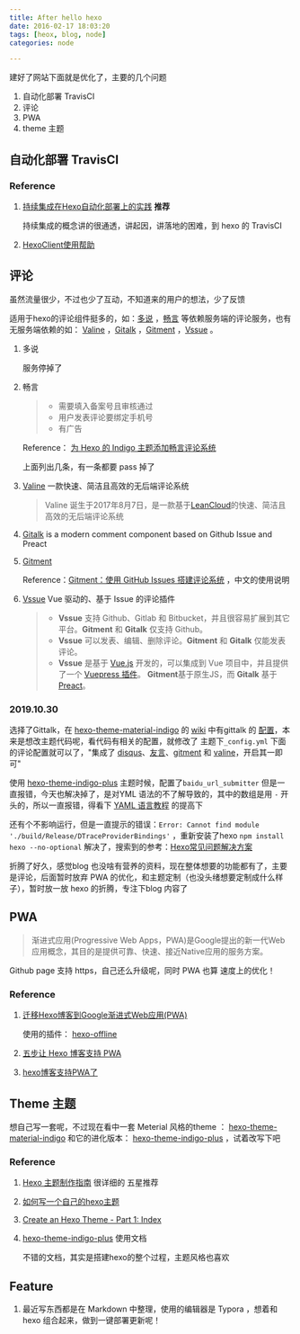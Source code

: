 ```yaml
---
title: After hello hexo
date: 2016-02-17 18:03:20
tags: [heox, blog, node]
categories: node

---
```


建好了网站下面就是优化了，主要的几个问题

1. 自动化部署 TravisCI
2. 评论
3. PWA
4. theme 主题

<!--more-->

## 自动化部署 TravisCI

### Reference

1. [持续集成在Hexo自动化部署上的实践](https://qinyuanpei.github.io/posts/3521618732/) **推荐** 

   持续集成的概念讲的很通透，讲起因，讲落地的困难，到 hexo 的 TravisCI

2. [HexoClient使用帮助](https://www.mspring.org/2018/11/29/HexoClient使用帮助/) 





## 评论

虽然流量很少，不过也少了互动，不知道来的用户的想法，少了反馈

适用于hexo的评论组件挺多的，如：[多说](http://duoshuo.com/) ，[畅言](https://changyan.kuaizhan.com/) 等依赖服务端的评论服务，也有无服务端依赖的如： [Valine](https://valine.js.org/) ，[Gitalk](https://github.com/gitalk/gitalk) ，[Gitment](https://github.com/imsun/gitment) ，[Vssue](https://vssue.js.org/) 。

1. 多说

   服务停掉了

2. 畅言

   > - 需要填入备案号且审核通过
   > - 用户发表评论要绑定手机号
   > - 有广告

   Reference： [为 Hexo 的 Indigo 主题添加畅言评论系统](https://ziyue.life/201812/ad52hc4b.html) 

   上面列出几条，有一条都要 pass 掉了

3. [Valine](https://valine.js.org/) 一款快速、简洁且高效的无后端评论系统

   > Valine 诞生于2017年8月7日，是一款基于[LeanCloud](https://leancloud.cn/)的快速、简洁且高效的无后端评论系统

4. [Gitalk](https://github.com/gitalk/gitalk)  is a modern comment component based on Github Issue and Preact

5. [Gitment](https://github.com/imsun/gitment) 

   Reference：[Gitment：使用 GitHub Issues 搭建评论系统](https://imsun.net/posts/gitment-introduction/) ，中文的使用说明

6. [Vssue](https://vssue.js.org/) Vue 驱动的、基于 Issue 的评论插件

   > - **Vssue** 支持 Github、Gitlab 和 Bitbucket，并且很容易扩展到其它平台。**Gitment** 和 **Gitalk** 仅支持 Github。
   > - **Vssue** 可以发表、编辑、删除评论。**Gitment** 和 **Gitalk** 仅能发表评论。
   > - **Vssue** 是基于 [Vue.js](https://vuejs.org/) 开发的，可以集成到 Vue 项目中，并且提供了一个 [Vuepress 插件](https://vssue.js.org/zh/guide/vuepress.html)。 **Gitment**基于原生JS，而 **Gitalk** 基于 [Preact](https://github.com/developit/preact)。



### 2019.10.30

选择了Gittalk，在 [hexo-theme-material-indigo](https://github.com/yscoder/hexo-theme-indigo) 的 [wiki](https://github.com/yscoder/hexo-theme-indigo/wiki/%E5%AE%89%E8%A3%85) 中有gittalk 的 [配置](https://github.com/yscoder/hexo-theme-indigo/wiki/%E9%85%8D%E7%BD%AE)，本来是想改主题代码呢，看代码有相关的配置，就修改了 主题下`_config.yml`  下面的评论配置就可以了，"集成了 [disqus](https://disqus.com/)、[友言](http://www.uyan.cc/)、[gitment](https://github.com/imsun/gitment) 和 [valine](https://valine.js.org/)，开启其一即可"



使用 [hexo-theme-indigo-plus](https://github.com/abelsu7/hexo-theme-indigo-plus) 主题时候，配置了`baidu_url_submitter` 但是一直报错，今天也解决掉了，是对YML 语法的不了解导致的，其中的数组是用 `-`  开头的，所以一直报错，得看下 [YAML 语言教程](http://www.ruanyifeng.com/blog/2016/07/yaml.html) 的提高下



还有个不影响运行，但是一直提示的错误：`Error: Cannot find module './build/Release/DTraceProviderBindings'`  ，重新安装了hexo `npm install hexo --no-optional`  解决了，搜索到的参考：[Hexo常见问题解决方案](https://xuanwo.io/2014/08/14/hexo-usual-problem/) 



折腾了好久，感觉blog 也没啥有营养的资料，现在整体想要的功能都有了，主要是评论，后面暂时放弃 PWA 的优化，和主题定制（也没头绪想要定制成什么样子），暂时放一放 hexo 的折腾，专注下blog 内容了



## PWA

> 渐进式应用(Progressive Web Apps，PWA)是Google提出的新一代Web应用概念，其目的是提供可靠、快速、接近Native应用的服务方案。

Github page 支持 https，自己还么升级呢，同时 PWA 也算 速度上的优化！

### Reference

1. [迁移Hexo博客到Google渐进式Web应用(PWA)](https://qinyuanpei.github.io/posts/450254281/) 

   使用的插件： [hexo-offline](https://github.com/JLHwung/hexo-offline) 

2. [五步让 Hexo 博客支持 PWA](https://richardcao.me/2017/09/03/Hexo-PWA/)  

3. [hexo博客支持PWA了](https://github.com/funnycoderstar/funnycoderstar/issues/6) 





## Theme 主题

想自己写一套呢，不过现在看中一套 Meterial 风格的theme ： [hexo-theme-material-indigo](https://github.com/yscoder/hexo-theme-indigo) 和它的进化版本： [hexo-theme-indigo-plus](https://github.com/abelsu7/hexo-theme-indigo-plus) ，试着改写下吧

### Reference

1. [Hexo 主题制作指南](https://chensd.com/2016-06/hexo-theme-guide.html) 很详细的 五星推荐

2. [如何写一个自己的hexo主题](http://mrzhang123.github.io/2017/04/01/hexo-theme/) 

3. [Create an Hexo Theme - Part 1: Index](http://www.codeblocq.com/2016/03/Create-an-Hexo-Theme-Part-1-Index/) 

4. [hexo-theme-indigo-plus](https://github.com/abelsu7/hexo-theme-indigo-plus) 使用文档 

   不错的文档，其实是搭建hexo的整个过程，主题风格也喜欢



## Feature

1. 最近写东西都是在 Markdown 中整理，使用的编辑器是 Typora ，想着和hexo 组合起来，做到一键部署更新呢！



